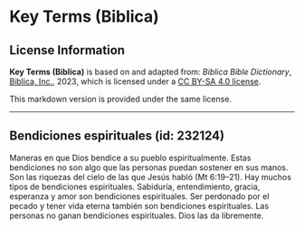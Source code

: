 # Key Terms (Biblica)

## License Information

**Key Terms (Biblica)** is based on and adapted from: _Biblica Bible Dictionary_, [Biblica, Inc.](https://www.biblica.com/), 2023, which is licensed under a [CC BY-SA 4.0 license](https://creativecommons.org/licenses/by-sa/4.0/legalcode.en).

This markdown version is provided under the same license.



--------------------------------

## Bendiciones espirituales (id: 232124)

Maneras en que Dios bendice a su pueblo espiritualmente. Estas bendiciones no son algo que las personas puedan sostener en sus manos. Son las riquezas del cielo de las que Jesús habló (Mt 6:19–21\). Hay muchos tipos de bendiciones espirituales. Sabiduría, entendimiento, gracia, esperanza y amor son bendiciones espirituales. Ser perdonado por el pecado y tener vida eterna también son bendiciones espirituales. Las personas no ganan bendiciones espirituales. Dios las da libremente.


